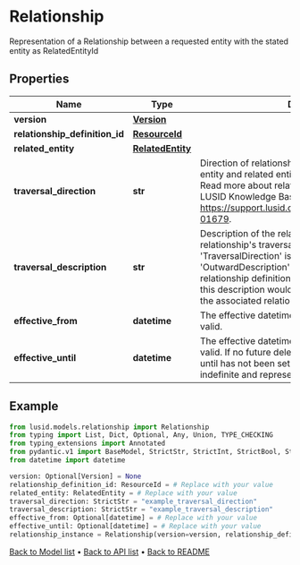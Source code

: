 # Relationship

Representation of a Relationship between a requested entity with the stated entity as RelatedEntityId
## Properties
Name | Type | Description | Notes
------------ | ------------- | ------------- | -------------
**version** | [**Version**](Version.md) |  | [optional] 
**relationship_definition_id** | [**ResourceId**](ResourceId.md) |  | 
**related_entity** | [**RelatedEntity**](RelatedEntity.md) |  | 
**traversal_direction** | **str** | Direction of relationship between the requested entity and related entity. This can be &#39;In&#39; or &#39;Out&#39;. Read more about relationships traversal direction in LUSID Knowledge Base here https://support.lusid.com/knowledgebase/article/KA-01679. | 
**traversal_description** | **str** | Description of the relationship based on relationship&#39;s traversal direction. If &#39;TraversalDirection&#39; is &#39;Out&#39;, this description would be &#39;OutwardDescription&#39; from the associated relationship definition. If &#39;TraversalDirection&#39; is &#39;In&#39;, this description would be &#39;InwardDescription&#39; from the associated relationship definition. | 
**effective_from** | **datetime** | The effective datetime from which the relationship is valid. | [optional] 
**effective_until** | **datetime** | The effective datetime until which the relationship is valid. If no future deletions are present or an effective until has not been set for the relationship, this will be indefinite and represented by the maximum date. | [optional] 
## Example

```python
from lusid.models.relationship import Relationship
from typing import List, Dict, Optional, Any, Union, TYPE_CHECKING
from typing_extensions import Annotated
from pydantic.v1 import BaseModel, StrictStr, StrictInt, StrictBool, StrictFloat, StrictBytes, Field, validator, ValidationError, conlist, constr
from datetime import datetime

version: Optional[Version] = None
relationship_definition_id: ResourceId = # Replace with your value
related_entity: RelatedEntity = # Replace with your value
traversal_direction: StrictStr = "example_traversal_direction"
traversal_description: StrictStr = "example_traversal_description"
effective_from: Optional[datetime] = # Replace with your value
effective_until: Optional[datetime] = # Replace with your value
relationship_instance = Relationship(version=version, relationship_definition_id=relationship_definition_id, related_entity=related_entity, traversal_direction=traversal_direction, traversal_description=traversal_description, effective_from=effective_from, effective_until=effective_until)

```

[Back to Model list](../README.md#documentation-for-models) &#8226; [Back to API list](../README.md#documentation-for-api-endpoints) &#8226; [Back to README](../README.md)

